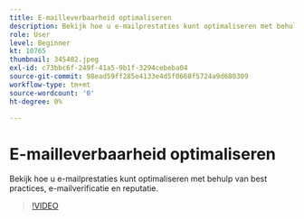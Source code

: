 ```yaml
---
title: E-mailleverbaarheid optimaliseren
description: Bekijk hoe u e-mailprestaties kunt optimaliseren met behulp van best practices, e-mailverificatie en reputatie.
role: User
level: Beginner
kt: 10765
thumbnail: 345482.jpeg
exl-id: c73bbc6f-249f-41a5-9b1f-3294cebeba04
source-git-commit: 98ead59ff285e4133e4d5f0668f5724a9d680309
workflow-type: tm+mt
source-wordcount: '0'
ht-degree: 0%

---
```


# E-mailleverbaarheid optimaliseren

Bekijk hoe u e-mailprestaties kunt optimaliseren met behulp van best practices, e-mailverificatie en reputatie.

>[!VIDEO](https://video.tv.adobe.com/v/345482/?quality=12&learn=on)
